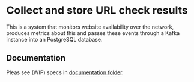 # Collect and store URL check results
This is a system that monitors website availability over the network, produces metrics about this and passes these events through a Kafka instance into an PostgreSQL database.

## Documentation
Pleas see (WIP) specs in [documentation folder](documentation/README.md).